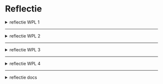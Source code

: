 # Reflectie


<details>

<summary>reflectie WPL 1</summary>

<div style="display: flex; flex-direction: row; align-items: center; justify-content: space-between;">


  <div style="flex: 1; padding: 20px;">
    <img src="https://github.com/PXL-Digital-SNE-Werkplekleren/portfolio-froidmontaaron/assets/116820758/37bc5701-a291-4107-b744-7b1e615dfb7b" alt="Afbeelding" style="width: 100%; height: auto;">
  </div>

</div>

<div style="flex: 1; padding: 20px;">
  
 ## Sterke Vaardigheden          
 
 Ik ontdek dat ik sterk ben in digitale vaardigheden, probleemoplossend denken en resultaatgerichtheid. Deze vaardigheden helpen me om efficiënt met ICT om te gaan, verschillende oplossingen te overwegen en actief bij te dragen aan het behalen van doelen. Het feit dat anderen mijn kritische denkwijze waarderen en regelmatig om mijn feedback vragen, motiveert me om deze vaardigheid verder te ontwikkelen.

</div>

<div style="flex: 1; padding: 20px;">
  
  ## Sterke Eigenschappen
  
  Mijn sterke punten liggen in flexibiliteit, zelfstandigheid en verantwoordelijkheidszin. Ik pas me gemakkelijk aan verschillende situaties aan, handel doelgericht en neem verantwoordelijkheid voor mijn taken. Deze eigenschappen maken me effectief in mijn werk en dragen bij aan een positieve bijdrage aan het team.

</div>

<div style="flex: 1; padding: 20px;">
  
  ## Klantgerichtheid
  
  Hoewel ik bewust ben van het belang van klantgerichtheid, merk ik dat er ruimte is voor verbetering. Soms valt mijn klantgerichtheid onder druk van andere prioriteiten, wat kan leiden tot standaardoplossingen in plaats van aandachtig luisteren naar klanten. Het besef hiervan motiveert me om bewuster met klantinteracties om te gaan en mijn klantgerichtheid verder te ontwikkelen.
  
</div>


</details>

---

<details>

<summary>reflectie WPL 2</summary>

</details>

---

<details>

<summary>reflectie WPL 3</summary>

</details>

---

<details>

<summary>reflectie WPL 4</summary>
</details>

---

<details>

<summary>reflectie docs</summary>

### belangrijke files

[KYSS_Individuele_feedback.pdf](https://github.com/PXL-Digital-SNE-Werkplekleren/portfolio-froidmontaaron/files/13323241/KYSS_Individuele_feedback.pdf)

[Lemo_individuele_feedback.pdf](https://github.com/PXL-Digital-SNE-Werkplekleren/portfolio-froidmontaaron/files/13323250/Lemo_individuele_feedback.pdf)

</details>


